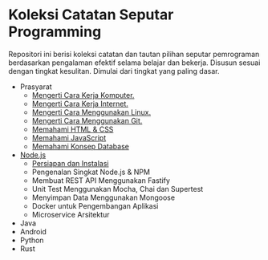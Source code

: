 # Koleksi Catatan Seputar Programming

Repositori ini berisi koleksi catatan dan tautan pilihan seputar pemrograman berdasarkan pengalaman efektif selama belajar dan bekerja. Disusun sesuai dengan tingkat kesulitan. Dimulai dari tingkat yang paling dasar.

- Prasyarat   
  - [Mengerti Cara Kerja Komputer.](komputer/readme.md)
  - [Mengerti Cara Kerja Internet.](internet/readme.md)
  - [Mengerti Cara Menggunakan Linux.](linux/readme.md)
  - [Mengerti Cara Menggunakan Git.](git/readme.md)
  - [Memahami HTML & CSS](https://www.khanacademy.org/computing/computer-programming/html-css)
  - [Memahami JavaScript](https://www.khanacademy.org/computing/computer-programming/programming)
  - [Memahami Konsep Database](https://www.khanacademy.org/computing/computer-programming/sql)
- [Node.js](node.js/readme.md)   
  - [Persiapan dan Instalasi](node.js/anoa/readme.md)
  - Pengenalan Singkat Node.js & NPM
  - Membuat REST API Menggunakan Fastify
  - Unit Test Menggunakan Mocha, Chai dan Supertest
  - Menyimpan Data Menggunakan Mongoose
  - Docker untuk Pengembangan Aplikasi
  - Microservice Arsitektur
- Java
- Android
- Python
- Rust
